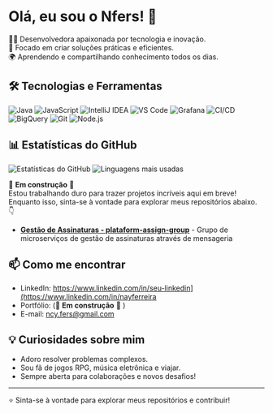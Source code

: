 # Olá, eu sou o Nfers! 👋

👨‍💻 Desenvolvedora apaixonada por tecnologia e inovação.  
🚀 Focado em criar soluções práticas e eficientes.  
🌍 Aprendendo e compartilhando conhecimento todos os dias.

## 🛠️ Tecnologias e Ferramentas

![Java](https://img.shields.io/badge/-Java-007396?style=flat&logo=java&logoColor=white)
![JavaScript](https://img.shields.io/badge/-JavaScript-F7DF1E?style=flat&logo=javascript&logoColor=black)
![IntelliJ IDEA](https://img.shields.io/badge/-IntelliJ%20IDEA-000000?style=flat&logo=intellij-idea&logoColor=white)
![VS Code](https://img.shields.io/badge/-VS%20Code-007ACC?style=flat&logo=visual-studio-code&logoColor=white)
![Grafana](https://img.shields.io/badge/-Grafana-F46800?style=flat&logo=grafana&logoColor=white)
![CI/CD](https://img.shields.io/badge/-CI/CD-FF6F00?style=flat&logo=github-actions&logoColor=white)
![BigQuery](https://img.shields.io/badge/-BigQuery-4285F4?style=flat&logo=google-cloud&logoColor=white)
![Git](https://img.shields.io/badge/-Git-F05032?style=flat&logo=git&logoColor=white)
![Node.js](https://img.shields.io/badge/-Node.js-339933?style=flat&logo=node.js&logoColor=white)

## 📊 Estatísticas do GitHub

![Estatísticas do GitHub](https://github-readme-stats.vercel.app/api?username=nfers&show_icons=true&theme=radical)
![Linguagens mais usadas](https://github-readme-stats.vercel.app/api/top-langs/?username=nfers&layout=compact&theme=radical)

🚧 **Em construção** 🚧  
Estou trabalhando duro para trazer projetos incríveis aqui em breve! Enquanto isso, sinta-se à vontade para explorar meus repositórios abaixo. 👇

- **[Gestão de Assinaturas - plataform-assign-group](https://github.com/nfers/ms-plataform-assign-group)** - Grupo de microserviços de gestão de assinaturas através de mensageria


## 📫 Como me encontrar

- LinkedIn: https://www.linkedin.com/in/seu-linkedin](https://www.linkedin.com/in/nayferreira
- Portfólio: (🚧 **Em construção** 🚧  )  
- E-mail: ncy.fers@gmail.com

## 💡 Curiosidades sobre mim

- Adoro resolver problemas complexos.  
- Sou fã de jogos RPG, música eletrônica e viajar.  
- Sempre aberta para colaborações e novos desafios!

---

⭐️ Sinta-se à vontade para explorar meus repositórios e contribuir!
